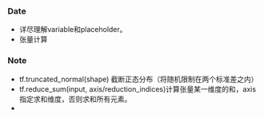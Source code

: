 ### Date
- 详尽理解variable和placeholder。
- 张量计算



### Note
- tf.truncated_normal(shape) 截断正态分布（将随机限制在两个标准差之内）
- tf.reduce_sum(input, axis/reduction_indices)计算张量某一维度的和，axis指定求和维度，否则求和所有元素。
- 